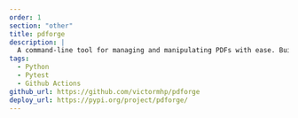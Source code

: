 ```yaml
---
order: 1
section: "other"
title: pdforge
description: |
  A command-line tool for managing and manipulating PDFs with ease. Built for simplicity and offline use.
tags:
  - Python
  - Pytest
  - Github Actions
github_url: https://github.com/victormhp/pdforge
deploy_url: https://pypi.org/project/pdforge/
---
```


